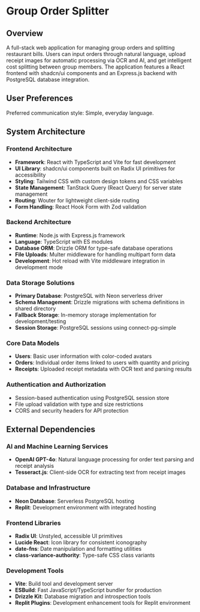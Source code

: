 # Group Order Splitter

## Overview

A full-stack web application for managing group orders and splitting restaurant bills. Users can input orders through natural language, upload receipt images for automatic processing via OCR and AI, and get intelligent cost splitting between group members. The application features a React frontend with shadcn/ui components and an Express.js backend with PostgreSQL database integration.

## User Preferences

Preferred communication style: Simple, everyday language.

## System Architecture

### Frontend Architecture
- **Framework**: React with TypeScript and Vite for fast development
- **UI Library**: shadcn/ui components built on Radix UI primitives for accessibility
- **Styling**: Tailwind CSS with custom design tokens and CSS variables
- **State Management**: TanStack Query (React Query) for server state management
- **Routing**: Wouter for lightweight client-side routing
- **Form Handling**: React Hook Form with Zod validation

### Backend Architecture
- **Runtime**: Node.js with Express.js framework
- **Language**: TypeScript with ES modules
- **Database ORM**: Drizzle ORM for type-safe database operations
- **File Uploads**: Multer middleware for handling multipart form data
- **Development**: Hot reload with Vite middleware integration in development mode

### Data Storage Solutions
- **Primary Database**: PostgreSQL with Neon serverless driver
- **Schema Management**: Drizzle migrations with schema definitions in shared directory
- **Fallback Storage**: In-memory storage implementation for development/testing
- **Session Storage**: PostgreSQL sessions using connect-pg-simple

### Core Data Models
- **Users**: Basic user information with color-coded avatars
- **Orders**: Individual order items linked to users with quantity and pricing
- **Receipts**: Uploaded receipt metadata with OCR text and parsing results

### Authentication and Authorization
- Session-based authentication using PostgreSQL session store
- File upload validation with type and size restrictions
- CORS and security headers for API protection

## External Dependencies

### AI and Machine Learning Services
- **OpenAI GPT-4o**: Natural language processing for order text parsing and receipt analysis
- **Tesseract.js**: Client-side OCR for extracting text from receipt images

### Database and Infrastructure
- **Neon Database**: Serverless PostgreSQL hosting
- **Replit**: Development environment with integrated hosting

### Frontend Libraries
- **Radix UI**: Unstyled, accessible UI primitives
- **Lucide React**: Icon library for consistent iconography
- **date-fns**: Date manipulation and formatting utilities
- **class-variance-authority**: Type-safe CSS class variants

### Development Tools
- **Vite**: Build tool and development server
- **ESBuild**: Fast JavaScript/TypeScript bundler for production
- **Drizzle Kit**: Database migration and introspection tools
- **Replit Plugins**: Development enhancement tools for Replit environment
